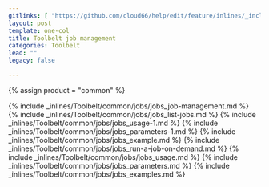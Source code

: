```yaml
---
gitlinks: [ "https://github.com/cloud66/help/edit/feature/inlines/_includes/_inlines/Toolbelt/common/jobs/jobs_job-management.md", "https://github.com/cloud66/help/edit/feature/inlines/_includes/_inlines/Toolbelt/common/jobs/jobs_list-jobs.md", "https://github.com/cloud66/help/edit/feature/inlines/_includes/_inlines/Toolbelt/common/jobs/jobs_usage-1.md", "https://github.com/cloud66/help/edit/feature/inlines/_includes/_inlines/Toolbelt/common/jobs/jobs_parameters-1.md", "https://github.com/cloud66/help/edit/feature/inlines/_includes/_inlines/Toolbelt/common/jobs/jobs_example.md", "https://github.com/cloud66/help/edit/feature/inlines/_includes/_inlines/Toolbelt/common/jobs/jobs_run-a-job-on-demand.md", "https://github.com/cloud66/help/edit/feature/inlines/_includes/_inlines/Toolbelt/common/jobs/jobs_usage.md", "https://github.com/cloud66/help/edit/feature/inlines/_includes/_inlines/Toolbelt/common/jobs/jobs_parameters.md", "https://github.com/cloud66/help/edit/feature/inlines/_includes/_inlines/Toolbelt/common/jobs/jobs_examples.md" ]
layout: post
template: one-col
title: Toolbelt job management
categories: Toolbelt
lead: ""
legacy: false

---
```

{% assign product = "common" %}

{% include _inlines/Toolbelt/common/jobs/jobs_job-management.md %}
{% include _inlines/Toolbelt/common/jobs/jobs_list-jobs.md %}
{% include _inlines/Toolbelt/common/jobs/jobs_usage-1.md %}
{% include _inlines/Toolbelt/common/jobs/jobs_parameters-1.md %}
{% include _inlines/Toolbelt/common/jobs/jobs_example.md %}
{% include _inlines/Toolbelt/common/jobs/jobs_run-a-job-on-demand.md %}
{% include _inlines/Toolbelt/common/jobs/jobs_usage.md %}
{% include _inlines/Toolbelt/common/jobs/jobs_parameters.md %}
{% include _inlines/Toolbelt/common/jobs/jobs_examples.md %}
